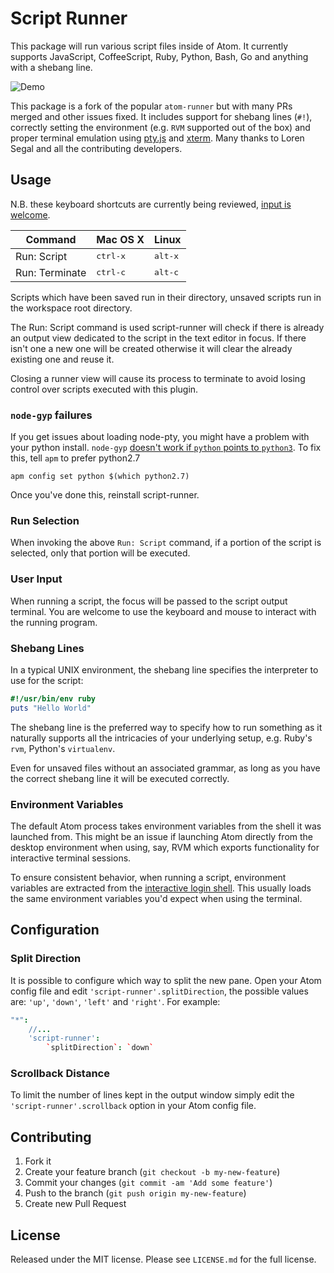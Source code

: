 # Script Runner

This package will run various script files inside of Atom. It currently supports JavaScript, CoffeeScript, Ruby, Python, Bash, Go and anything with a shebang line.

![Demo](https://github.com/ioquatix/script-runner/raw/master/resources/demo.gif)

This package is a fork of the popular `atom-runner` but with many PRs merged and other issues fixed. It includes support for shebang lines (`#!`), correctly setting the environment (e.g. `RVM` supported out of the box) and proper terminal emulation using [pty.js](https://github.com/chjj/pty.js/) and [xterm](https://github.com/sourcelair/xterm.js/). Many thanks to Loren Segal and all the contributing developers.

## Usage

N.B. these keyboard shortcuts are currently being reviewed, [input is welcome](https://github.com/ioquatix/script-runner/issues/1).

| Command              | Mac OS X          | Linux            |
|----------------------|-------------------|------------------|
| Run: Script          | <kbd>ctrl-x</kbd> | <kbd>alt-x</kbd> |
| Run: Terminate       | <kbd>ctrl-c</kbd> | <kbd>alt-c</kbd> |

Scripts which have been saved run in their directory, unsaved scripts run in the workspace root directory.

The Run: Script command is used script-runner will check if there is already an output view dedicated to the script in the text editor in focus. If there isn't one a new one will be created otherwise it will clear the already existing one and reuse it.

Closing a runner view will cause its process to terminate to avoid losing control over scripts executed with this plugin.

### `node-gyp` failures

If you get issues about loading node-pty, you might have a problem with your python install. `node-gyp` [doesn't work if `python` points to `python3`](https://github.com/nodejs/node-gyp/issues/1030). To fix this, tell `apm` to prefer python2.7

	apm config set python $(which python2.7)

Once you've done this, reinstall script-runner.

### Run Selection

When invoking the above `Run: Script` command, if a portion of the script is selected, only that portion will be executed.

### User Input

When running a script, the focus will be passed to the script output terminal. You are welcome to use the keyboard and mouse to interact with the running program.

### Shebang Lines

In a typical UNIX environment, the shebang line specifies the interpreter to use for the script:

```ruby
#!/usr/bin/env ruby
puts "Hello World"
```

The shebang line is the preferred way to specify how to run something as it naturally supports all the intricacies of your underlying setup, e.g. Ruby's `rvm`, Python's `virtualenv`.

Even for unsaved files without an associated grammar, as long as you have the correct shebang line it will be executed correctly.

### Environment Variables

The default Atom process takes environment variables from the shell it was launched from. This might be an issue if launching Atom directly from the desktop environment when using, say, RVM which exports functionality for interactive terminal sessions.

To ensure consistent behavior, when running a script, environment variables are extracted from the [interactive login shell](). This usually loads the same environment variables you'd expect when using the terminal.

## Configuration

### Split Direction

It is possible to configure which way to split the new pane. Open your Atom config file and edit `'script-runner'.splitDirection`, the possible
values are: `'up'`, `'down'`, `'left'` and `'right'`. For example:

```cson
"*":
	//...
	'script-runner':
		`splitDirection`: `down`
```

### Scrollback Distance

To limit the number of lines kept in the output window simply edit the `'script-runner'.scrollback` option in
your Atom config file.

## Contributing

1. Fork it
2. Create your feature branch (`git checkout -b my-new-feature`)
3. Commit your changes (`git commit -am 'Add some feature'`)
4. Push to the branch (`git push origin my-new-feature`)
5. Create new Pull Request

## License

Released under the MIT license. Please see `LICENSE.md` for the full license.
